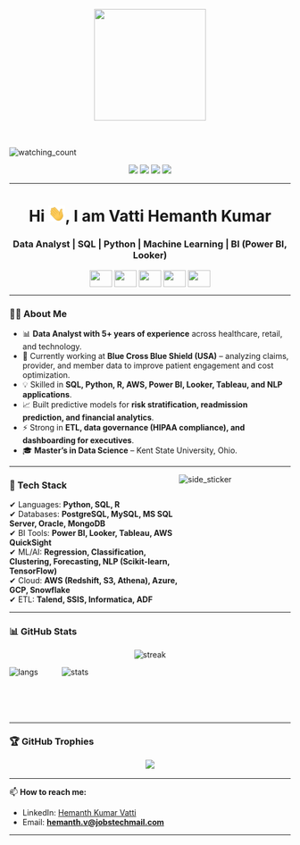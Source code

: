 <!--
**hemanthkumar046/hemanthkumar046** is a ✨ _special_ ✨ repository because its `README.md` appears on your GitHub profile.
-->

<p align="center">
  <img src="https://miro.medium.com/v2/resize:fit:1400/1*7jRD5QhgARucFKvRHFxpOg.png" height="200" width="200"/>
</p>
<br>

<p align="left"> 
<img src="https://komarev.com/ghpvc/?username=hemanthkumar046&color=brightgreen" alt="watching_count" />
</p>

<p align="center">
  <img src="https://img.shields.io/badge/Role-Data%20Analyst-blue" />
  <img src="https://img.shields.io/badge/Experience-5%2B%20Years-brightgreen" />
  <img src="https://img.shields.io/badge/Focus-Data%20Science%20%26%20Analytics-brightgreen" />
  <img src="https://img.shields.io/badge/Languages-English%20%7C%20Telugu%20%7C%20Hindi-orange" />
</p>

<hr>

<h1 align="center">Hi <img src="https://raw.githubusercontent.com/ABSphreak/ABSphreak/master/gifs/Hi.gif" width="30px">, I am Vatti Hemanth Kumar </h1>
<h3 align="center">Data Analyst | SQL | Python | Machine Learning | BI (Power BI, Looker)</h3>

<p align="center">
<a href="https://www.hackerrank.com/hemanthkumar046" target="blank"><img align="center" src="https://cdn.worldvectorlogo.com/logos/hackerrank.svg" height="30" width="40" /></a>
<a href="https://www.linkedin.com/in/hemanth-kumar-vatti/" target="blank"><img align="center" src="https://image.flaticon.com/icons/png/128/174/174857.png" height="30" width="40" /></a>  
<a href="https://www.instagram.com/hemanth_pat/" target="blank"><img align="center" src="https://image.flaticon.com/icons/png/128/174/174855.png" height="30" width="40" /></a>
<a href="https://www.facebook.com/hemanthkumar046/" target="blank"><img align="center" src="https://www.svgrepo.com/show/299425/facebook.svg" height="30" width="40" /></a>
<a href="mailto:hemanth.v@jobstechmail.com"><img align="center" src="https://seeklogo.com/images/G/gmail-new-2020-logo-32DBE11BB4-seeklogo.com.png" height="30" width="40" /></a>
</p>

---

### 👨‍💻 About Me  
- 📊 **Data Analyst with 5+ years of experience** across healthcare, retail, and technology.  
- 🏥 Currently working at **Blue Cross Blue Shield (USA)** – analyzing claims, provider, and member data to improve patient engagement and cost optimization.  
- 💡 Skilled in **SQL, Python, R, AWS, Power BI, Looker, Tableau, and NLP applications**.  
- 📈 Built predictive models for **risk stratification, readmission prediction, and financial analytics**.  
- ⚡ Strong in **ETL, data governance (HIPAA compliance), and dashboarding for executives**.  
- 🎓 **Master’s in Data Science** – Kent State University, Ohio.  

---

<img align="right" width=200px height=200px alt="side_sticker" src="https://media.giphy.com/media/TEnXkcsHrP4YedChhA/giphy.gif" />

### 🔧 Tech Stack  
✔ Languages: **Python, SQL, R**  
✔ Databases: **PostgreSQL, MySQL, MS SQL Server, Oracle, MongoDB**  
✔ BI Tools: **Power BI, Looker, Tableau, AWS QuickSight**  
✔ ML/AI: **Regression, Classification, Clustering, Forecasting, NLP (Scikit-learn, TensorFlow)**  
✔ Cloud: **AWS (Redshift, S3, Athena), Azure, GCP, Snowflake**  
✔ ETL: **Talend, SSIS, Informatica, ADF**  

---

### 📊 GitHub Stats  
<p align="center">
  <img src="https://github-readme-streak-stats.herokuapp.com/?user=hemanthkumar046&theme=algolia" alt="streak"/>
</p>

<p>
<img align="left" src="https://github-readme-stats.vercel.app/api/top-langs?username=hemanthkumar046&show_icons=true&locale=en&layout=compact&theme=chartreuse-dark" alt="langs"/>
<img align="right" src="https://github-readme-stats.vercel.app/api?username=hemanthkumar046&show_icons=true&locale=en&theme=chartreuse-dark" alt="stats" width="410"/>
</p>
<br><br><br><br><br>

---

### 🏆 GitHub Trophies  
<p align="center">
<img src="https://github-profile-trophy.vercel.app/?username=hemanthkumar046&theme=juicyfresh&no-bg=true" />
</p>

---

📫 **How to reach me:**  
- LinkedIn: [Hemanth Kumar Vatti](https://www.linkedin.com/in/hemanth-kumar-vatti/)  
- Email: **hemanth.v@jobstechmail.com**

---
